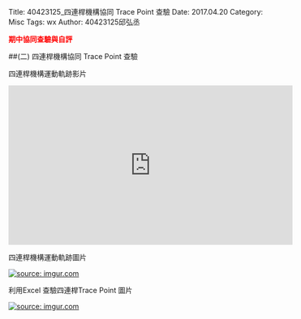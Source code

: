 Title: 40423125_四連桿機構協同 Trace Point 查驗
Date: 2017.04.20
Category: Misc
Tags: wx
Author: 40423125邱弘丞

<b><font color="red">期中協同查驗與自評</font></b>

<!-- PELICAN_END_SUMMARY -->
##(二) 四連桿機構協同 Trace Point 查驗

四連桿機構運動軌跡影片

<iframe width="560" height="315" src="https://www.youtube.com/embed/qzl98-DAj5w" frameborder="0" allowfullscreen></iframe>

四連桿機構運動軌跡圖片

<a href="http://imgur.com/lCnsstw"><img src="http://i.imgur.com/lCnsstw.png" title="source: imgur.com" /></a>

利用Excel 查驗四連桿Trace Point 圖片

<a href="http://imgur.com/qu7VtWq"><img src="http://i.imgur.com/qu7VtWq.png" title="source: imgur.com" /></a>



















<!-- 導入 Brython 標準程式庫 -->
 
<script type="text/javascript" src="https://cdn.rawgit.com/brython-dev/brython/master/www/src/brython_dist.js">
</script>
 
<!-- 啟動 Brython -->
 
<script>
window.onload=function(){
brython(1);
}
</script>
 
<!-- 以下實際利用  Brython 畫四連桿 trace point 路徑-->
 
<canvas id="fourbar" width="800" height="600"></canvas>
 
<div id="container1"></div>
 
<script type="text/python3">
from browser import document as doc
from browser import html
import math
# 準備繪圖畫布
canvas = doc["fourbar"]
container1 = doc['container1']
ctx = canvas.getContext("2d")
 
fourbar_data = open("./../data/404231251.csv").read()
fourbar_list = fourbar_data.splitlines()
#container1 <= fourbar_list[0]
# 以下可以利用 ctx 物件進行畫圖
# 先畫一條直線
ctx.beginPath()
# 設定線的寬度為 1 個單位
ctx.lineWidth = 1
# 利用 transform 將 y 座標反轉, 且 offset canvas.height
# (X scale, X skew, Y skew, Y scale, X offset, Y offset)
# 配合圖形位置進行座標轉換
ctx.transform(1, 0, 0, -1, canvas.width/2+250, canvas.height/2+100)
# 畫出 x 與 y 座標線
# 各座標值放大 8 倍
ratio = 8
ctx.moveTo(0, 0)
ctx.lineTo(-30*ratio, 0)
start_point = fourbar_list[0].split(",")
ctx.moveTo(float(start_point[0])*ratio, float(start_point[1])*ratio)
count = 0
for data in fourbar_list[1:]:
    point = data.split(",")
    #count = count + 1
    #container1 <= str(count) + ":" + point[0] + "," + point[1]
    #container1 <= html.BR()
    ctx.lineTo(float(point[0])*ratio, float(point[1])*ratio)
# 設定顏色為藍色, 也可以使用 "rgb(0, 0, 255)" 字串設定顏色值
ctx.strokeStyle = "blue"
# 實際執行畫線
ctx.stroke()
ctx.closePath()
</script>














